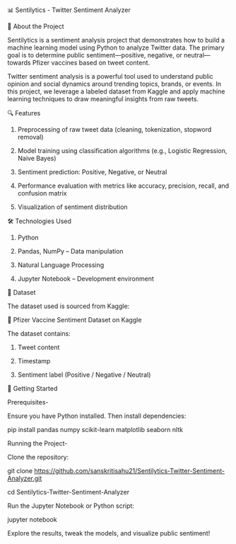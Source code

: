 📊 Sentilytics - Twitter Sentiment Analyzer

🧠 About the Project

Sentilytics is a sentiment analysis project that demonstrates how to build a machine learning model using Python to analyze Twitter data. The primary goal is to determine public sentiment—positive, negative, or neutral—towards Pfizer vaccines based on tweet content.

Twitter sentiment analysis is a powerful tool used to understand public opinion and social dynamics around trending topics, brands, or events. In this project, we leverage a labeled dataset from Kaggle and apply machine learning techniques to draw meaningful insights from raw tweets.

🔍 Features

1. Preprocessing of raw tweet data (cleaning, tokenization, stopword removal)

2. Model training using classification algorithms (e.g., Logistic Regression, Naive Bayes)

3. Sentiment prediction: Positive, Negative, or Neutral

4. Performance evaluation with metrics like accuracy, precision, recall, and confusion matrix

5. Visualization of sentiment distribution

🛠️ Technologies Used

1. Python

2. Pandas, NumPy – Data manipulation

3. Natural Language Processing

4. Jupyter Notebook – Development environment

📂 Dataset

The dataset used is sourced from Kaggle:

🔗 Pfizer Vaccine Sentiment Dataset on Kaggle

The dataset contains:

1. Tweet content

2. Timestamp

3. Sentiment label (Positive / Negative / Neutral)

🚀 Getting Started

Prerequisites-

Ensure you have Python installed. Then install dependencies:

pip install pandas numpy scikit-learn matplotlib seaborn nltk

Running the Project-

Clone the repository:

git clone https://github.com/sanskritisahu21/Sentilytics-Twitter-Sentiment-Analyzer.git

cd Sentilytics-Twitter-Sentiment-Analyzer

Run the Jupyter Notebook or Python script:

jupyter notebook


Explore the results, tweak the models, and visualize public sentiment!
